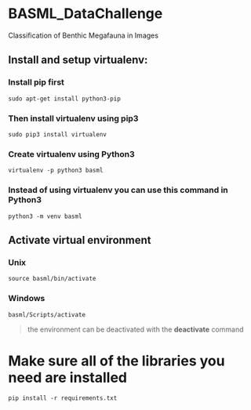 # BASML_DataChallenge
Classification of Benthic Megafauna in Images

## Install and setup virtualenv:

### Install **pip** first

    sudo apt-get install python3-pip

### Then install **virtualenv** using pip3

    sudo pip3 install virtualenv 

### Create virtualenv using Python3
    virtualenv -p python3 basml

### Instead of using virtualenv you can use this command in Python3
    python3 -m venv basml

## Activate virtual environment

### Unix

    source basml/bin/activate

### Windows 

    basml/Scripts/activate
    
>the environment can be deactivated with the **deactivate** command


# Make sure all of the libraries you need are installed
    
    pip install -r requirements.txt